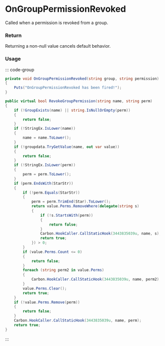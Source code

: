 # OnGroupPermissionRevoked
<Badge type="info" text="Permissions"/><Badge type="danger" text="Carbon Compatible"/><Badge type="warning" text="Oxide Compatible"/>
Called when a permission is revoked from a group.

### Return
Returning a non-null value cancels default behavior.

### Usage
::: code-group
```csharp [Example]
private void OnGroupPermissionRevoked(string group, string permission)
{
	Puts("OnGroupPermissionRevoked has been fired!");
}
```
```csharp [Source — Carbon.Common @ Oxide.Core.Libraries.Permission]
public virtual bool RevokeGroupPermission(string name, string perm)
{
	if (!GroupExists(name) || string.IsNullOrEmpty(perm))
	{
		return false;
	}
	if (!StringEx.IsLower(name))
	{
		name = name.ToLower();
	}
	if (!groupdata.TryGetValue(name, out var value))
	{
		return false;
	}
	if (!StringEx.IsLower(perm))
	{
		perm = perm.ToLower();
	}
	if (perm.EndsWith(StarStr))
	{
		if (!perm.Equals(StarStr))
		{
			perm = perm.TrimEnd(Star).ToLower();
			return value.Perms.RemoveWhere(delegate(string s)
			{
				if (!s.StartsWith(perm))
				{
					return false;
				}
				Carbon.HookCaller.CallStaticHook(3443835039u, name, s);
				return true;
			}) > 0;
		}
		if (value.Perms.Count <= 0)
		{
			return false;
		}
		foreach (string perm2 in value.Perms)
		{
			Carbon.HookCaller.CallStaticHook(3443835039u, name, perm2);
		}
		value.Perms.Clear();
		return true;
	}
	if (!value.Perms.Remove(perm))
	{
		return false;
	}
	Carbon.HookCaller.CallStaticHook(3443835039u, name, perm);
	return true;
}

```
:::
